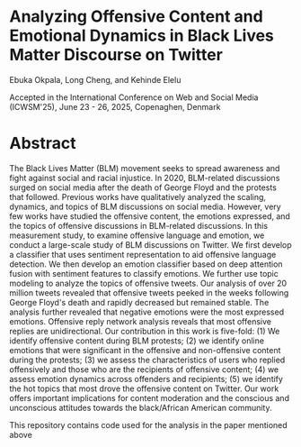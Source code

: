 # Analyzing Offensive Content and Emotional Dynamics in Black Lives Matter Discourse on Twitter
Ebuka Okpala, Long Cheng, and Kehinde Elelu

Accepted in the International Conference on Web and Social Media (ICWSM'25), June 23 - 26, 2025, Copenaghen, Denmark

# Abstract
The Black Lives Matter (BLM) movement seeks to spread awareness and fight against social and racial injustice. In 2020, BLM-related discussions surged on social media after the death of George Floyd and the protests that followed. Previous works have qualitatively analyzed the scaling, dynamics, and topics of BLM discussions on social media. However, very few works have studied the offensive content, the emotions expressed, and the topics of offensive discussions in BLM-related discussions. In this measurement study, to examine offensive language and emotion, we conduct a large-scale study of BLM discussions on Twitter. We first develop a classifier that uses sentiment representation to aid offensive language detection. We then develop an emotion classifier based on deep attention fusion with sentiment features to classify emotions. We further use topic modeling to analyze the topics of offensive tweets. Our analysis of over 20 million tweets revealed that offensive tweets peeked in the weeks following George Floyd's death and rapidly decreased but remained stable. The analysis further revealed that negative emotions were the most expressed emotions. Offensive reply network analysis reveals that most offensive replies are unidirectional. Our contribution in this work is five-fold: (1) We identify offensive content during BLM protests; (2) we identify online emotions that were significant in the offensive and non-offensive content during the protests; (3) we assess the characteristics of users who replied offensively and those who are the recipients of offensive content; (4) we assess emotion dynamics across offenders and recipients; (5) we identify the hot topics that most drove the offensive content on Twitter. Our work offers important implications for content moderation and the conscious and unconscious attitudes towards the black/African American community.

This repository contains code used for the analysis in the paper mentioned above 


